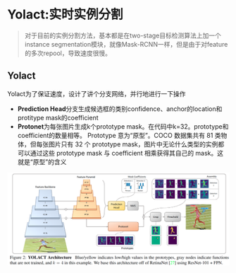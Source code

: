 
# Yolact:实时实例分割

> 对于目前的实例分割方法，基本都是在two-stage目标检测算法上加一个 instance  segmentation模块，就像Mask-RCNN一样，但是由于对feature的多次repool，导致速度很慢。

## Yolact

Yolact为了保证速度，设计了讲个分支网络，并行地进行一下操作

- **Prediction Head**分支生成候选框的类别confidence、anchor的location和protitype mask的coefficient
- **Protonet**为每张图片生成k个prototype mask。在代码中k=32。prototype和coefficient的数量相等。
Prototype 意为“原型”。COCO 数据集共有 81 类物体，但每张图片只有 32 个 prototype mask，图片中无论什么类型的实例都可以通过这些 prototype mask 与 coefficient 相乘获得其自己的 mask。这就是“原型”的含义

![](/img/yolact_architecture.png)



